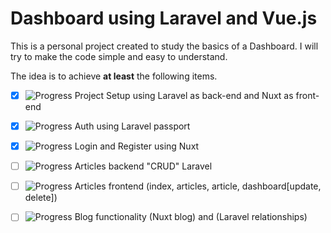 # Dashboard using Laravel and Vue.js

This is a personal project created to study the basics of a Dashboard. I will try to make the code simple and easy to understand.

The idea is to achieve **at least** the following items.

 - [x] ![Progress](https://progress-bar.dev/100/) Project Setup using Laravel as back-end and Nuxt as front-end 
 - [x] ![Progress](https://progress-bar.dev/100/) Auth using Laravel passport
 - [x] ![Progress](https://progress-bar.dev/100/) Login and Register using Nuxt
 - [ ] ![Progress](https://progress-bar.dev/60/) Articles backend "CRUD" Laravel
 - [ ] ![Progress](https://progress-bar.dev/15/) Articles frontend (index, articles, article, dashboard[update, delete])
 - [ ] ![Progress](https://progress-bar.dev/20/) Blog functionality (Nuxt blog) and (Laravel relationships)

